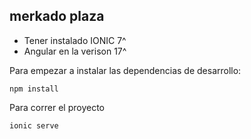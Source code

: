 ## merkado plaza
- Tener instalado IONIC 7^
- Angular en la verison 17^

Para empezar a instalar las dependencias de desarrollo:

```
npm install 
```
Para correr el proyecto 
```
ionic serve  
```
